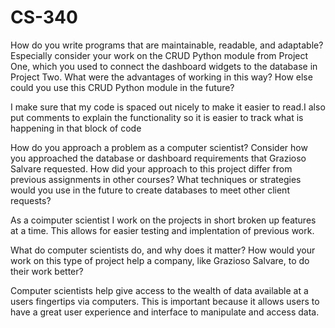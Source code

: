 # CS-340
How do you write programs that are maintainable, readable, and adaptable? Especially consider your work on the CRUD Python module from Project One, which you used to connect the dashboard widgets to the database in Project Two. What were the advantages of working in this way? How else could you use this CRUD Python module in the future?

  I make sure that my code is spaced out nicely to make it easier to read.I also put comments to explain the functionality so it is easier to track what is happening in that block of code
  
How do you approach a problem as a computer scientist? Consider how you approached the database or dashboard requirements that Grazioso Salvare requested. How did your approach to this project differ from previous assignments in other courses? What techniques or strategies would you use in the future to create databases to meet other client requests?

  As a coimputer scientist I work on the projects in short broken up features at a time. This allows for easier testing and implentation of previous work.
  
What do computer scientists do, and why does it matter? How would your work on this type of project help a company, like Grazioso Salvare, to do their work better?

  Computer scientists help give access to the wealth of data available at a users fingertips via computers. This is important because it allows users to have a great user experience and interface to manipulate and access data.
